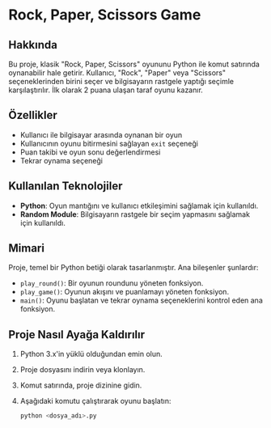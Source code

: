 # Rock, Paper, Scissors Game

## Hakkında
Bu proje, klasik "Rock, Paper, Scissors" oyununu Python ile komut satırında oynanabilir hale getirir. Kullanıcı, "Rock", "Paper" veya "Scissors" seçeneklerinden birini seçer ve bilgisayarın rastgele yaptığı seçimle karşılaştırılır. İlk olarak 2 puana ulaşan taraf oyunu kazanır.

## Özellikler
- Kullanıcı ile bilgisayar arasında oynanan bir oyun
- Kullanıcının oyunu bitirmesini sağlayan `exit` seçeneği
- Puan takibi ve oyun sonu değerlendirmesi
- Tekrar oynama seçeneği

## Kullanılan Teknolojiler
- **Python**: Oyun mantığını ve kullanıcı etkileşimini sağlamak için kullanıldı.
- **Random Module**: Bilgisayarın rastgele bir seçim yapmasını sağlamak için kullanıldı.

## Mimari
Proje, temel bir Python betiği olarak tasarlanmıştır. Ana bileşenler şunlardır:
- `play_round()`: Bir oyunun roundunu yöneten fonksiyon.
- `play_game()`: Oyunun akışını ve puanlamayı yöneten fonksiyon.
- `main()`: Oyunu başlatan ve tekrar oynama seçeneklerini kontrol eden ana fonksiyon.

## Proje Nasıl Ayağa Kaldırılır
1. Python 3.x'in yüklü olduğundan emin olun.
2. Proje dosyasını indirin veya klonlayın.
3. Komut satırında, proje dizinine gidin.
4. Aşağıdaki komutu çalıştırarak oyunu başlatın:

   ```bash
   python <dosya_adı>.py
